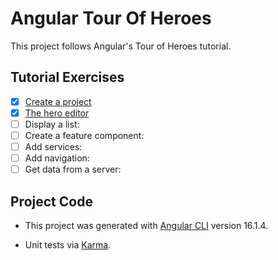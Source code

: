 # Angular Tour Of Heroes
This project follows Angular's Tour of Heroes tutorial.

## Tutorial Exercises
- [x] [Create a project](https://angular.io/tutorial/tour-of-heroes/toh-pt0)
- [x] [The hero editor](https://angular.io/tutorial/tour-of-heroes/toh-pt1)
- [ ] Display a list:
- [ ] Create a feature component:
- [ ] Add services:
- [ ] Add navigation:
- [ ] Get data from a server:

## Project Code
- This project was generated with [Angular CLI](https://github.com/angular/angular-cli) version 16.1.4.

- Unit tests via [Karma](https://karma-runner.github.io).
